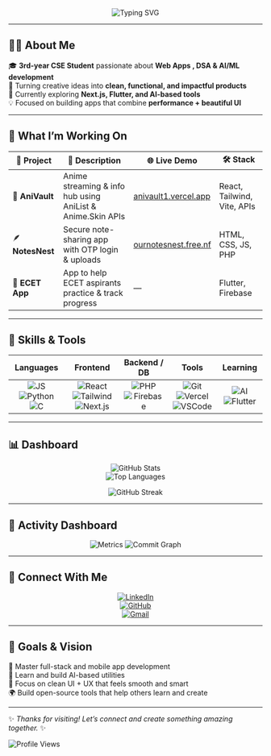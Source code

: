 

<div align="center">
  <img src="https://readme-typing-svg.demolab.com?font=Poppins&size=26&duration=3000&pause=1200&color=00FFFF&center=true&vCenter=true&width=600&lines=Hey!+I'm+Vardhan+Keerthi;Web+%26+App+Developer;AI+%26+Tech+Explorer;Building+Projects+that+Inspire" alt="Typing SVG" />
</div>

---

## 👨‍💻 About Me  

🎓 **3rd-year CSE Student** passionate about **Web Apps , DSA & AI/ML development**  
🚀 Turning creative ideas into **clean, functional, and impactful products**  
🌱 Currently exploring **Next.js, Flutter, and AI-based tools**  
💡 Focused on building apps that combine **performance + beautiful UI**

---

## 🧠 What I’m Working On  

| 🚀 Project | 🧩 Description | 🌐 Live Demo | 🛠 Stack |
|-------------|----------------|--------------|-----------|
| 🎴 **AniVault** | Anime streaming & info hub using AniList & Anime.Skin APIs | [anivault1.vercel.app](https://anivault1.vercel.app) | React, Tailwind, Vite, APIs |
| 🪶 **NotesNest** | Secure note-sharing app with OTP login & uploads | [ournotesnest.free.nf](https://ournotesnest.free.nf) | HTML, CSS, JS, PHP |
| 📘 **ECET App** | App to help ECET aspirants practice & track progress | — | Flutter, Firebase |

---

## 🧰 Skills & Tools  

<div align="center">

| Languages | Frontend | Backend / DB | Tools | Learning |
|:--:|:--:|:--:|:--:|:--:|
| ![JS](https://img.shields.io/badge/JavaScript-F7DF1E?logo=javascript&logoColor=black) ![Python](https://img.shields.io/badge/Python-3776AB?logo=python&logoColor=white) ![C](https://img.shields.io/badge/C-00599C?logo=c&logoColor=white) | ![React](https://img.shields.io/badge/React-20232A?logo=react&logoColor=61DAFB) ![Tailwind](https://img.shields.io/badge/TailwindCSS-38B2AC?logo=tailwind-css&logoColor=white) ![Next.js](https://img.shields.io/badge/Next.js-000000?logo=nextdotjs&logoColor=white) | ![PHP](https://img.shields.io/badge/PHP-777BB4?logo=php&logoColor=white) ![Firebase](https://img.shields.io/badge/Firebase-FFCA28?logo=firebase&logoColor=black) | ![Git](https://img.shields.io/badge/Git-F05032?logo=git&logoColor=white) ![Vercel](https://img.shields.io/badge/Vercel-000000?logo=vercel&logoColor=white) ![VSCode](https://img.shields.io/badge/VSCode-007ACC?logo=visualstudiocode&logoColor=white) | ![AI](https://img.shields.io/badge/AI%20%2F%20ML-8A2BE2?logo=openai&logoColor=white) ![Flutter](https://img.shields.io/badge/Flutter-02569B?logo=flutter&logoColor=white) | ![DSA](https://img.shields.io/badge/Flutter-02569B?logo=flutter&logoColor=Yellow) |

</div>

---

## 📊 Dashboard  

<div align="center">
  
![GitHub Stats](https://github-readme-stats.vercel.app/api?username=VijayVardhan-Dev&show_icons=true&theme=radical&hide_border=true&bg_color=0d1117&title_color=00FFFF&icon_color=00FFFF)  
![Top Languages](https://github-readme-stats.vercel.app/api/top-langs/?username=VijayVardhan-Dev&layout=compact&theme=radical&hide_border=true&bg_color=0d1117&title_color=00FFFF)
  
![GitHub Streak](https://github-readme-streak-stats.herokuapp.com?user=VijayVardhan-Dev&theme=radical&hide_border=true&background=0D1117&ring=00FFFF&fire=00FFFF&currStreakLabel=00FFFF)
  
</div>

---

## 🪩 Activity Dashboard  

<div align="center">
  
![Metrics](https://github-profile-summary-cards.vercel.app/api/cards/profile-details?username=VijayVardhan-Dev&theme=radical)
![Commit Graph](https://github-profile-summary-cards.vercel.app/api/cards/productive-time?username=VijayVardhan-Dev&theme=radical)
  
</div>

---

## 💬 Connect With Me  

<div align="center">
  
[![LinkedIn](https://img.shields.io/badge/LinkedIn-0A66C2?logo=linkedin&logoColor=white)](https://www.linkedin.com/in/keerthi-vardhan-53a53436b)  
[![GitHub](https://img.shields.io/badge/GitHub-181717?logo=github&logoColor=white)](https://github.com/VijayVardhan-Dev)  
[![Gmail](https://img.shields.io/badge/Email-D14836?logo=gmail&logoColor=white)](mailto:vardhankeerthi.dev@gmail.com)

</div>

---

## 🧩 Goals & Vision  

🚀 Master full-stack and mobile app development  
🤖 Learn and build AI-based utilities  
🎨 Focus on clean UI + UX that feels smooth and smart  
🌍 Build open-source tools that help others learn and create  

---

<div align=\"center\">
  
✨ *Thanks for visiting! Let’s connect and create something amazing together.* ✨  
  
![Profile Views](https://komarev.com/ghpvc/?username=VijayVardhan-Dev&color=00FFFF&style=flat-square)

</div>
